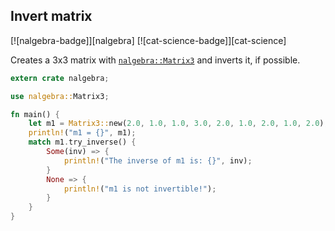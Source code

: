## Invert matrix
[![nalgebra-badge]][nalgebra] [![cat-science-badge]][cat-science]

Creates a 3x3 matrix with [`nalgebra::Matrix3`] and inverts it, if possible.

```rust
extern crate nalgebra;

use nalgebra::Matrix3;

fn main() {
    let m1 = Matrix3::new(2.0, 1.0, 1.0, 3.0, 2.0, 1.0, 2.0, 1.0, 2.0);
    println!("m1 = {}", m1);
    match m1.try_inverse() {
        Some(inv) => {
            println!("The inverse of m1 is: {}", inv);
        }
        None => {
            println!("m1 is not invertible!");
        }
    }
}
```

[`nalgebra::Matrix3`]: https://docs.rs/nalgebra/0.10.1/nalgebra/struct.Matrix3.html
